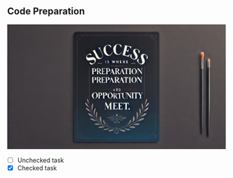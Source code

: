 ## Code Preparation 
![image](https://github.com/SahashRaee/Code_Preparation_For_Interview/blob/main/Assets/code.jpg)


- [ ] Unchecked task
- [x] Checked task
